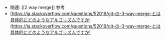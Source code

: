 
- 関連: [[2 way merge]]
参考
- [https://ja.stackoverflow.com/questions/52019/git-の-3-way-merge-とは具体的にどのようなアルゴリズムですか](https://ja.stackoverflow.com/questions/52019/git-の-3-way-merge-とは具体的にどのようなアルゴリズムですか)

